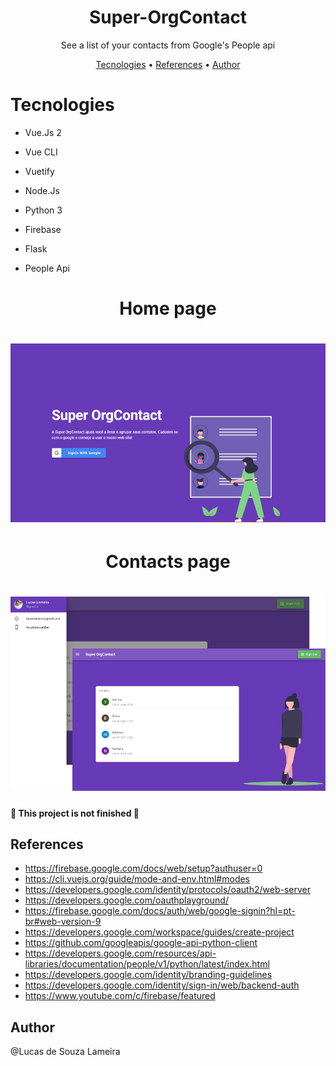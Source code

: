 <h1 align="center">Super-OrgContact</h1>

<p align="center">
See a list of your contacts from Google's People api
</p>

<!--
<img src="https://img.shields.io/static/v1?label=Draven&message=The Best&color=2f7971&style=for-the-badge&logo=ghost"/>
-->

 
<p align="center"> 
 <a href="#Tecnologies">Tecnologies</a> • 
 <a href="#References">References</a> • 
 <a href="#Author">Author</a>
</p>

# Tecnologies
* Vue.Js 2
* Vue CLI
* Vuetify
* Node.Js
* Python 3
* Firebase
* Flask

* People Api

<h1 align="center">Home page</h1>

<h1 align="center">
  <img alt="project image" title="#project" src="./screenshots/image 2.png" />
</h1>

<h1 align="center">Contacts page</h1>
<h1 align="center">
  <img alt="project image" title="#project" src="./screenshots/image 1.png" />
</h1>


<!-- Estatus do projeto -->
#### 🚧 This project is not finished 🚧
## References
- https://firebase.google.com/docs/web/setup?authuser=0
- https://cli.vuejs.org/guide/mode-and-env.html#modes
- https://developers.google.com/identity/protocols/oauth2/web-server
- https://developers.google.com/oauthplayground/
- https://firebase.google.com/docs/auth/web/google-signin?hl=pt-br#web-version-9
- https://developers.google.com/workspace/guides/create-project
- https://github.com/googleapis/google-api-python-client
- https://developers.google.com/resources/api-libraries/documentation/people/v1/python/latest/index.html
- https://developers.google.com/identity/branding-guidelines
- https://developers.google.com/identity/sign-in/web/backend-auth
- https://www.youtube.com/c/firebase/featured


## Author
@Lucas de Souza Lameira
